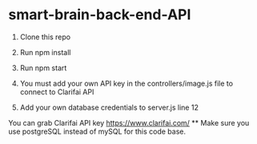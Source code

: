# smart-brain-back-end-API

1. Clone this repo

2. Run npm install

3. Run npm start

4. You must add your own API key in the controllers/image.js file to connect to Clarifai API

5. Add your own database credentials to server.js line 12

You can grab Clarifai API key https://www.clarifai.com/
** Make sure you use postgreSQL instead of mySQL for this code base.
